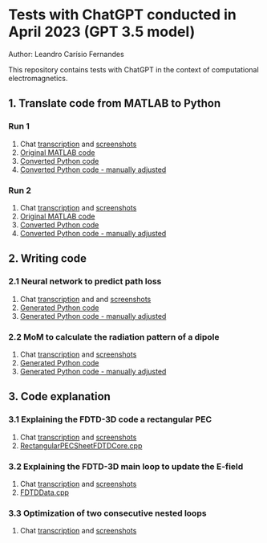 # Tests with ChatGPT conducted in April 2023 (GPT 3.5 model)

Author: Leandro Carísio Fernandes

This repository contains tests with ChatGPT in the context of computational electromagnetics.

## 1. Translate code from MATLAB to Python

### Run 1

1. Chat [transcription](./chats/1_conversion_fdtd3_matlab_to_python_run_1.txt) and [screenshots](./chats/1_conversion_fdtd3_matlab_to_python_run_1.md)
2. [Original MATLAB code](./code/1_matlab_to_python/run%201/%5Boriginal%5D%20fdtd_3D_demo.m)
3. [Converted Python code](./code/1_matlab_to_python/run%201/%5Bconverted_chatgpt%5D%20fdtd_3D_demo.py)
4. [Converted Python code - manually adjusted](./code/1_matlab_to_python/run%201/%5Badjusted%5D%20fdtd_3D_demo.py)

### Run 2

1. Chat [transcription](./chats/1_conversion_fdtd3_matlab_to_python_run_2.txt) and [screenshots](./chats/1_conversion_fdtd3_matlab_to_python_run_2.md)
2. [Original MATLAB code](./code/1_matlab_to_python/run%202/%5Boriginal%5D%20fdtd_3D_demo.m)
3. [Converted Python code](./code/1_matlab_to_python/run%202/%5Bconverted_chatgpt%5D%20fdtd_3D_demo.py)
4. [Converted Python code - manually adjusted](./code/1_matlab_to_python/run%202/%5Badjusted%5D%20fdtd_3D_demo.py)

## 2. Writing code

### 2.1 Neural network to predict path loss

1. Chat [transcription](./chats/2_nn_path_loss_900_mhz.txt) and  and [screenshots](./chats/2_nn_path_loss_900_mhz.md)
2. [Generated Python code](./code/2_nn_pl_900mhz/script_nn.py)
4. [Generated Python code - manually adjusted](./code/2_nn_pl_900mhz/adjusted_script_nn.py)

### 2.2 MoM to calculate the radiation pattern of a dipole

1. Chat [transcription](./chats/3_mom_dipole.txt) and [screenshots](./chats/3_mom_dipole.md)
2. [Generated Python code](./code/3_mom_dipole/%5Bgenerated_chatgpt%5D%20mom_dipole.py)
3. [Generated Python code - manually adjusted](./code/3_mom_dipole/%5Badjusted%5D%20mom_dipole.py)

## 3. Code explanation

### 3.1 Explaining the FDTD-3D code a rectangular PEC

1. Chat [transcription](./chats/4_pec_rectangular_answer.txt)  and [screenshots](./chats/4_pec_rectangular_answer.md)
2. [RectangularPECSheetFDTDCore.cpp](https://github.com/carisio/emstudio/blob/master/EMStudio/src/emstudio/core/engine/fdtd/elementcore/RectangularPECSheetFDTDCore.cpp)

### 3.2 Explaining the FDTD-3D main loop to update the E-field

1. Chat [transcription](./chats/5_fdtd_loop_e_field_changed.txt) and [screenshots](./chats/5_fdtd_loop_e_field_changed.md)
2. [FDTDData.cpp](https://github.com/carisio/emstudio/blob/master/EMStudio/src/emstudio/core/engine/fdtd/FDTDData.cpp)

### 3.3 Optimization of two consecutive nested loops

1. Chat [transcription](./chats/6_optimization_two_consecutive_nested_loops.txt) and [screenshots](./chats/6_optimization_two_consecutive_nested_loops.md)